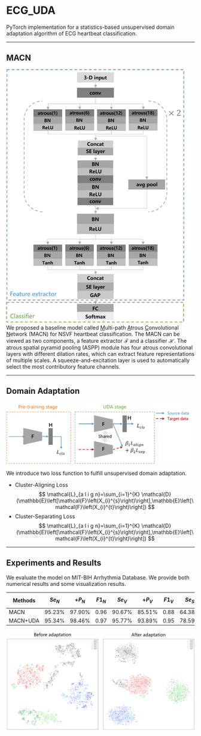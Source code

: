 # ECG_UDA

PyTorch implementation for a statistics-based unsupervised domain adaptation algorithm of ECG heartbeat classification.

-------------------
## MACN
![alt network](./figures/figs/macn.png)
We proposed a baseline model called <u>M</u>ulti-path <u>A</u>trous <u>C</u>onvolutional <u>N</u>etwork (MACN) for NSVF heartbeat classification. The MACN can be viewed as two components, a feature extractor $\mathcal{F}$ and a classifier $\mathcal{H}$. The atrous spatial pyramid pooling (ASPP) module has four atrous convolutional layers with different dilation rates, which can extract feature representations of multiple scales. A squeeze-and-excitation layer is used to automatically select the most contributory feature channels.

------------------
## Domain Adaptation

![alt framework](./figures/figs/framework.png)

We introduce two loss function to fulfill unsupervised domain adaptation.
* Cluster-Aligning Loss
$$ \mathcal{L}_{a l i g n}=\sum_{i=1}^{K} \mathcal{D}(\mathbb{E}\left[\mathcal{F}\left(X_{i}^{s}\right)\right],\mathbb{E}\left[\mathcal{F}\left(X_{i}^{t}\right)\right]) $$
* Cluster-Separating Loss
$$ \mathcal{L}_{a l i g n}=\sum_{i=1}^{K} \mathcal{D}(\mathbb{E}\left[\mathcal{F}\left(X_{i}^{s}\right)\right],\mathbb{E}\left[\mathcal{F}\left(X_{i}^{t}\right)\right]) $$

------------------
## Experiments and Results

We evaluate the model on MIT-BIH Arrhythmia Database. We provide both numerical results and some visualization results.

| Methods | $Se_{N}$ | $+P_{N}$ | $F1_{N}$ | $Se_{V}$ | $+P_{V}$ | $F1_{V}$ | $Se_{S}$ | $+P_{S}$ | $F1_{S}$ | $Se_{F}$ | $+P_{F}$ | $F1_{F}$ | Overall accuracy |
| ---- | ---- | ---- | ---- | ---- | ---- | ---- | ---- | ---- | ---- | ---- | ---- | ---- | ---- |
| MACN | 95.23% | 97.90% | 0.96 | 90.67% | 85.51% | 0.88 | 64.38% | 66.30% | 0.65 | 35.56% | 9.56% | 0.15 | 93.33% |
| MACN+UDA | 95.34% | 98.46% | 0.97 | 95.77% | 93.89% | 0.95 | 78.59% | 88.67% | 0.83 | 43.81% | 8.83% | 0.15 | 94.35% |

![alt visualization](./figures/figs/vis.png)